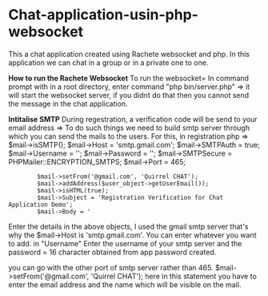 # Chat-application-usin-php-websocket
This a chat application created using Rachete websocket and php. In this application we can chat in a group or in a private one to one.

**How to run the Rachete Websocket**
To run the websocket= In command prompt with in a root directory, enter command "php bin/server.php" => it will start the websocket server, 
if you didnt do that then you cannot send the message in the chat application.

**Intitalise SMTP**
During regestration, a verification code will be send to your email address => To do such things we need to build smtp server through which you can send
the mails to the users.
For this, in registration.php =>
            $mail->isSMTP();
            $mail->Host = 'smtp.gmail.com';
            $mail->SMTPAuth = true;
            $mail->Username = '';
            $mail->Password = '';
            $mail->SMTPSecure = PHPMailer::ENCRYPTION_SMTPS;
            $mail->Port = 465;
        
            $mail->setFrom('@gmail.com', 'Quirrel CHAT');
            $mail->addAddress($user_object->getUserEmail());
            $mail->isHTML(true);
            $mail->Subject = 'Registration Verification for Chat Application Demo';
            $mail->Body = '
  Enter the details in the above objects, I used the gmail smtp server that's why the $mail->Host is  'smtp.gmail.com'. You can enter whatever you want to add.
  in "Username" Enter the username of your smtp server and the password = 16 character obtained from app password created.
  
  you can go with the other port of smtp server rather than 465.
  $mail->setFrom('@gmail.com', 'Quirrel CHAT'); here in this statement you have to enter the email address and the name which will be visible on the mail.
  
  
